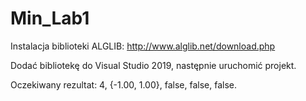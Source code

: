 # Min_Lab1

Instalacja biblioteki ALGLIB:
http://www.alglib.net/download.php

Dodać bibliotekę do Visual Studio 2019, następnie uruchomić projekt. 

Oczekiwany rezultat:
4, 
{-1.00, 1.00}, 
false, 
false, 
false.
